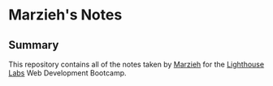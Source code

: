 # Marzieh's Notes

## Summary

This repository contains all of the notes taken by [Marzieh](https://github.com/marziehkamali) for the [Lighthouse Labs](https://www.lighthouselabs.ca/) Web Development Bootcamp.

